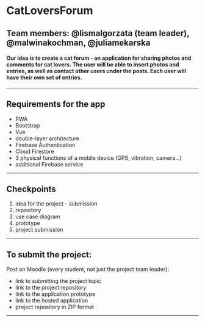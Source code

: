 # CatLoversForum
## Team members: @lismalgorzata (team leader), @malwinakochman, @juliamekarska

#### Our idea is to create a cat forum - an application for sharing photos and comments for cat lovers. The user will be able to insert photos and entries, as well as contact other users under the posts. Each user will have their own set of entries.
---
## Requirements for the app
- PWA
- Bootstrap
- Vue
- double-layer architecture
- Firebase Authentication
- Cloud Firestore
- 3 physical functions of a mobile device (GPS, vibration, camera...)
- additional Firebase service
---
## Checkpoints
1. idea for the project - submission
1. repository 
1. use case diagram
1. prototype
1. project submission
---
## To submit the project:
Post on Moodle (every student, not just the project team leader):
- link to submitting the project topic
- link to the project repository
- link to the application prototype
- link to the hosted application
- project repository in ZIP format
---
